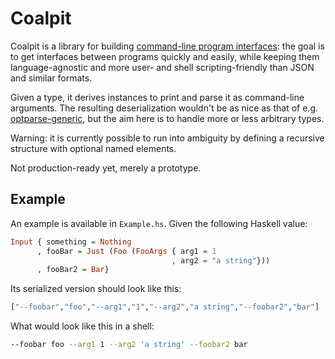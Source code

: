 # Coalpit

Coalpit is a library for
building
[command-line program interfaces](https://defanor.uberspace.net/notes/command-line-program-interface.html):
the goal is to get interfaces between programs quickly and easily,
while keeping them language-agnostic and more user- and shell
scripting-friendly than JSON and similar formats.

Given a type, it derives instances to print and parse it as
command-line arguments. The resulting deserialization wouldn't be as
nice as that of
e.g.
[optparse-generic](https://hackage.haskell.org/package/optparse-generic),
but the aim here is to handle more or less arbitrary types.

Warning: it is currently possible to run into ambiguity by defining a
recursive structure with optional named elements.

Not production-ready yet, merely a prototype.

## Example

An example is available in `Example.hs`. Given the following Haskell
value:

```haskell
Input { something = Nothing
      , fooBar = Just (Foo (FooArgs { arg1 = 1
                                    , arg2 = "a string"}))
      , fooBar2 = Bar}
```

Its serialized version should look like this:

```haskell
["--foobar","foo","--arg1","1","--arg2","a string","--foobar2","bar"]
```

What would look like this in a shell:

```sh
--foobar foo --arg1 1 --arg2 'a string' --foobar2 bar
```
